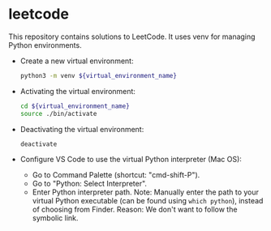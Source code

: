 # leetcode

This repository contains solutions to LeetCode. It uses venv for managing Python environments.

* Create a new virtual environment:
  
  ```bash
  python3 -m venv ${virtual_environment_name}
  ```
  
* Activating the virtual environment:
  
  ```bash
  cd ${virtual_environment_name}
  source ./bin/activate
  ```
  
* Deactivating the virtual environment:
  
  ```bash
  deactivate
  ```
  
* Configure VS Code to use the virtual Python interpreter (Mac OS):
  * Go to Command Palette (shortcut: "cmd-shift-P").
  * Go to "Python: Select Interpreter".
  * Enter Python interpreter path. Note: Manually enter the path to your virtual Python executable (can be found using
    `which python`), instead of choosing from Finder. Reason: We don't want to follow the symbolic link.

